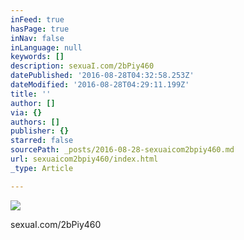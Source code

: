 ```yaml
---
inFeed: true
hasPage: true
inNav: false
inLanguage: null
keywords: []
description: sexuaI.com/2bPiy460
datePublished: '2016-08-28T04:32:58.253Z'
dateModified: '2016-08-28T04:29:11.199Z'
title: ''
author: []
via: {}
authors: []
publisher: {}
starred: false
sourcePath: _posts/2016-08-28-sexuaicom2bpiy460.md
url: sexuaicom2bpiy460/index.html
_type: Article

---
```

![](https://the-grid-user-content.s3-us-west-2.amazonaws.com/e93a1d3c-4179-4941-a237-dca996341b42.jpg)

sexuaI.com/2bPiy460